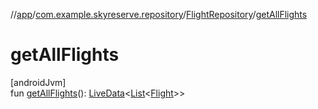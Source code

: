 //[app](../../../index.md)/[com.example.skyreserve.repository](../index.md)/[FlightRepository](index.md)/[getAllFlights](get-all-flights.md)

# getAllFlights

[androidJvm]\
fun [getAllFlights](get-all-flights.md)(): [LiveData](https://developer.android.com/reference/kotlin/androidx/lifecycle/LiveData.html)&lt;[List](https://kotlinlang.org/api/latest/jvm/stdlib/kotlin.collections/-list/index.html)&lt;[Flight](../../com.example.skyreserve.database.room.entity/-flight/index.md)&gt;&gt;
